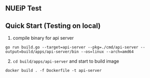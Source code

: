 ## NUEiP Test

Quick Start (Testing on local)
---

1. compile binary for api server
```
go run build.go --target=api-server --pkg=./cmd/api-server --output=build/apps/api-server/bin --os=linux --arch=amd64
```

2. `cd build/apps/api-server` and start to build image
```
docker build . -f Dockerfile -t api-server
```
